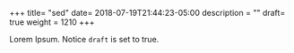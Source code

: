 +++
title= "sed"
date= 2018-07-19T21:44:23-05:00
description = ""
draft= true
weight = 1210
+++

Lorem Ipsum.
Notice `draft` is set to true.
